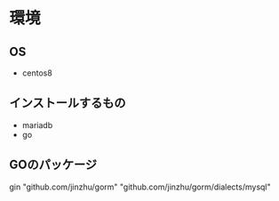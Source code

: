 # 環境
## OS
* centos8

## インストールするもの
* mariadb
* go

## GOのパッケージ
gin
"github.com/jinzhu/gorm"
"github.com/jinzhu/gorm/dialects/mysql"